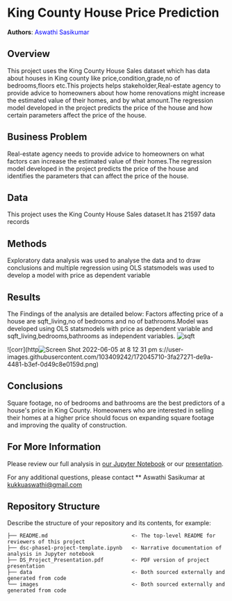 
# King County House Price Prediction


**Authors**:<font color='Blue'> Aswathi Sasikumar </font>

## Overview

This project uses the King County House Sales dataset which has data about houses in King county like price,condition,grade,no of bedrooms,floors etc.This projects helps stakeholder,Real-estate agency to provide advice to homeowners about how home renovations might increase the estimated value of their homes, and by what amount.The regression model developed in the project predicts the price of the house and how certain parameters affect the price of the house.

## Business Problem

Real-estate agency needs to provide advice to homeowners on what factors can increase the estimated value of their homes.The regression model developed in the project predicts the price of the house and identifies the parameters that can affect the price of the house.

## Data

This project uses the King County House Sales dataset.It has 21597 data records

## Methods

Exploratory data analysis was used to analyse the data and to draw conclusions and multiple regression using OLS statsmodels was used to develop a model with price as dependent variable


## Results

The Findings of the analysis are detailed below:
Factors affecting price of a house are sqft_living,no of bedrooms and no of bathrooms.Model was developed using OLS statsmodels with price as dependent variable and sqft_living,bedrooms,bathrooms as independent variables.
![sqft](https://user-images.githubusercontent.com/103409242/172045708-7262dca2-958c-4a04-8035-b038585fabe1.png)

![corr](http![Screen Shot 2022-06-05 at 8 12 31 pm](https://user-images.githubusercontent.com/103409242/172045719-c5572be2-cd23-4803-af88-4aa5fbe953ae.png)
s://user-images.githubusercontent.com/103409242/172045710-3fa27271-de9a-4481-b3ef-0d49c8e0159d.png)

## Conclusions

Square footage, no of bedrooms and bathrooms are the best predictors of a house's price in King County. Homeowners who are interested in selling their homes at a higher price should focus on expanding square footage and improving the quality of construction.


## For More Information

Please review our full analysis in [our Jupyter Notebook](./dsc-phase1-project-template.ipynb) or our [presentation](./DS_Project_Presentation.pdf).

For any additional questions, please contact ** Aswathi Sasikumar at [kukkuaswathi@gmail.com](mailto:alison.kukkuaswathi@gmail.com)

## Repository Structure

Describe the structure of your repository and its contents, for example:

```
├── README.md                           <- The top-level README for reviewers of this project
├── dsc-phase1-project-template.ipynb   <- Narrative documentation of analysis in Jupyter notebook
├── DS_Project_Presentation.pdf         <- PDF version of project presentation
├── data                                <- Both sourced externally and generated from code
└── images                              <- Both sourced externally and generated from code
```
